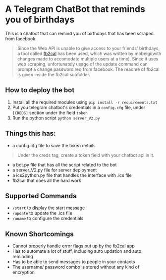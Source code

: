 # A Telegram ChatBot that reminds you of birthdays

This is a chatbot that can remind you of birthdays that has been scraped from facebook.

>Since the Web API is unable to give access to your friends' birthdays, a tool called [fb2cal](https://github.com/mobeigi/fb2cal) has been used, which was written by mobeigi(with changes made to accomodate multiple users at a time). Since it uses web scraping, unfortunately usage of the update command can prompt a change password req from facebook. The readme of fb2cal is given inside the fb2cal subfolder.

## How to deploy the bot
1. Install all the required modules using
`pip install -r requirements.txt`
2. Put you telegram chatbot's credentials in a `config.cfg` file, under `[CREDS]` section under the field `token` 
3. Run the python script
`python server_V2.py `


## Things this has:

- a config.cfg file to save the token details
> Under the creds tag, create a token field with your chatbot api in it.
- a bot.py file that has all the script related to the bot
- a server_V2.py file for server deployment
- a ics2python.py file that handles the interface with .ics file
- fb2cal that does all the hard work

## Supported Commands

* `/start` to display the start message
* `/update` to update the .ics file
* `/uname` to configure the credentials
 

## Known Shortcomings
* Cannot properly handle error flags put up by the fb2cal app
* Has to automate a lot of stuff, including auto updation and auto reminding
* Has to be able to send messages to people in your contacts
* The username/ password combo is stored without any kind of encryption